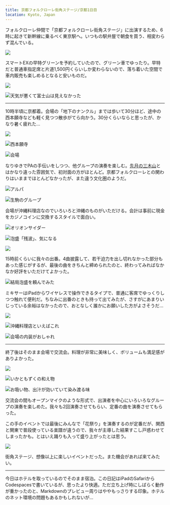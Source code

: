 ```yaml
---
title: 京都フォルクローレ街角ステージ/京都1日目
location: Kyoto, Japan
---
```


フォルクローレ仲間で「京都フォルクローレ街角ステージ」に出演するため、6時に起きて新幹線に乗るべく東京駅へ。いつもの駅弁屋で朝食を買う、相変わらず混んでいる。

![](https://photos.old.apkas.net/medium/202406/20240629-074012.webp)

スマートEXの早特グリーンを予約していたので、グリーン車でゆったり。早特だと普通車指定席と片道1,500円くらいしか変わらないので、落ち着いた空間で車内販売も楽しめるとなると安いものだ。

![](https://photos.old.apkas.net/medium/202406/20240629-081348.webp)

![天気が悪くて富士山は見えなかった](https://photos.old.apkas.net/medium/202406/20240629-092938.webp)

---

10時半頃に京都着。会場の「地下のナンクル」までは歩いて30分ほど、途中の西本願寺なども軽く見つつ散歩がてら向かう。30分くらいならと思ったが、かなり暑く疲れた...

![](https://photos.old.apkas.net/medium/202406/20240629-104747.webp)

![西本願寺](https://photos.old.apkas.net/medium/202406/20240629-110633.webp)

![会場](https://photos.old.apkas.net/medium/202406/20240629-112531.webp)

なりゆきでPAの手伝いをしつつ、他グループの演奏を楽しむ。[先月の三木山](/articles/20240519)とはかなり違った雰囲気で、初対面の方がほとんど。京都フォルクローレとの関わりはいままでほとんどなかったが、また違う文化圏のようだ。

![アルパ](https://photos.old.apkas.net/medium/202406/20240629-132229.webp)

![生駒のグループ](https://photos.old.apkas.net/medium/202406/20240629-134233.webp)

会場が沖縄料理店なのでいろいろと沖縄のものがいただける。会計は事前に現金をカジノコインに交換するスタイルで面白い。

![オリオンサイダー](https://photos.old.apkas.net/medium/202406/20240629-140300.webp)

![泡盛「残波」、気になる](https://photos.old.apkas.net/medium/202406/20240629-142205.webp)

![](https://photos.old.apkas.net/medium/202406/20240629-142352.webp)

15時前くらいに我々の出番。4曲披露して、若干迫力を出し切れなかった部分もあった感じがするが、最後の曲をきちんと締められたのと、終わってみればなかなか好評をいただけてよかった。

![結局泡盛を頼んでみた](https://photos.old.apkas.net/medium/202406/20240629-155236.webp)

ミキサーはiPadからワイヤレスで操作できるタイプで、普通に客席でゆっくりしつつ触れて便利だ。ちなみに出番のときも持って出てみたが、さすがにあまりいじっている余裕はなかったので、おとなしく誰かにお願いした方がよさそうだ...

![](https://photos.old.apkas.net/medium/202406/20240629-163556.webp)

![沖縄料理店といえばこれ](https://photos.old.apkas.net/medium/202406/20240629-165841.webp)

![会場の内装がおしゃれ](https://photos.old.apkas.net/medium/202406/20240629-170333.webp)

---

終了後はそのまま会場で交流会。料理が非常に美味しく、ボリュームも満足感がありよかった。

![](https://photos.old.apkas.net/medium/202406/20240629-175102.webp)

![いかともずくの和え物](https://photos.old.apkas.net/medium/202406/20240629-175914.webp)

![お吸い物、出汁が効いていて染み渡る味](https://photos.old.apkas.net/medium/202406/20240629-190029.webp)

交流会の間もオープンマイクのような形式で、出演者を中心にいろいろなグループの演奏を楽しめた。我々も2回演奏させてもらい、定番の曲を演奏させてもらった。

この手のイベントでは最後にみんなで「花祭り」を演奏するのが定番だが、関西と関東で普段使っている楽譜が違うので、我々が主導した結果すこし戸惑わせてしまったかも。とはいえ踊りも入って盛り上がったとは思う。

![](https://photos.old.apkas.net/medium/202406/20240629-193014.webp)

街角ステージ、想像以上に楽しいイベントだった。また機会があれば来てみたい。

---

今日はホテルを取っているのでそのまま宿泊。この日記はiPadのSafariからCodespacesで書いているが、思ったより快適。ただ立ち上げ時にしばらく動作が重かったのと、Markdownのプレビュー周りはややもっさりする印象。ホテルのネット環境の問題もあるかもしれないが...
